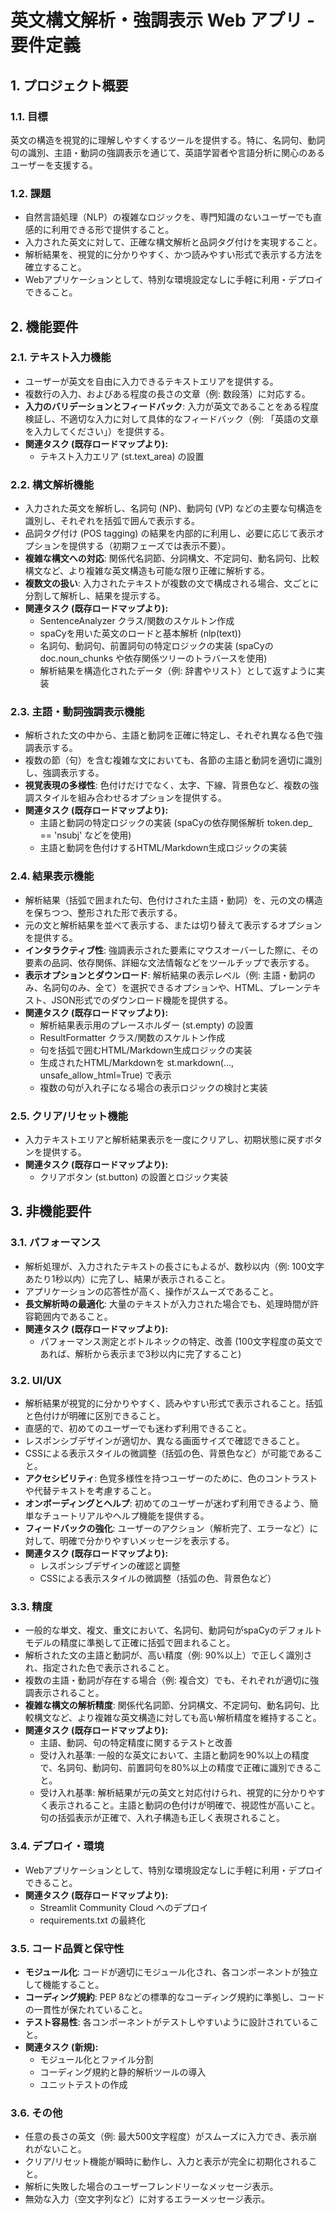 # 英文構文解析・強調表示 Web アプリ - 要件定義

## 1. プロジェクト概要

### 1.1. 目標
英文の構造を視覚的に理解しやすくするツールを提供する。特に、名詞句、動詞句の識別、主語・動詞の強調表示を通じて、英語学習者や言語分析に関心のあるユーザーを支援する。

### 1.2. 課題
* 自然言語処理（NLP）の複雑なロジックを、専門知識のないユーザーでも直感的に利用できる形で提供すること。
* 入力された英文に対して、正確な構文解析と品詞タグ付けを実現すること。
* 解析結果を、視覚的に分かりやすく、かつ読みやすい形式で表示する方法を確立すること。
* Webアプリケーションとして、特別な環境設定なしに手軽に利用・デプロイできること。

## 2. 機能要件

### 2.1. テキスト入力機能
* ユーザーが英文を自由に入力できるテキストエリアを提供する。
* 複数行の入力、およびある程度の長さの文章（例: 数段落）に対応する。
* **入力のバリデーションとフィードバック**: 入力が英文であることをある程度検証し、不適切な入力に対して具体的なフィードバック（例: 「英語の文章を入力してください」）を提供する。
* **関連タスク (既存ロードマップより):**
    * テキスト入力エリア (st.text_area) の設置

### 2.2. 構文解析機能
* 入力された英文を解析し、名詞句 (NP)、動詞句 (VP) などの主要な句構造を識別し、それぞれを括弧で囲んで表示する。
* 品詞タグ付け (POS tagging) の結果を内部的に利用し、必要に応じて表示オプションを提供する（初期フェーズでは表示不要）。
* **複雑な構文への対応**: 関係代名詞節、分詞構文、不定詞句、動名詞句、比較構文など、より複雑な英文構造も可能な限り正確に解析する。
* **複数文の扱い**: 入力されたテキストが複数の文で構成される場合、文ごとに分割して解析し、結果を提示する。
* **関連タスク (既存ロードマップより):**
    * SentenceAnalyzer クラス/関数のスケルトン作成
    * spaCyを用いた英文のロードと基本解析 (nlp(text))
    * 名詞句、動詞句、前置詞句の特定ロジックの実装 (spaCyの doc.noun_chunks や依存関係ツリーのトラバースを使用)
    * 解析結果を構造化されたデータ（例: 辞書やリスト）として返すように実装

### 2.3. 主語・動詞強調表示機能
* 解析された文の中から、主語と動詞を正確に特定し、それぞれ異なる色で強調表示する。
* 複数の節（句）を含む複雑な文においても、各節の主語と動詞を適切に識別し、強調表示する。
* **視覚表現の多様性**: 色付けだけでなく、太字、下線、背景色など、複数の強調スタイルを組み合わせるオプションを提供する。
* **関連タスク (既存ロードマップより):**
    * 主語と動詞の特定ロジックの実装 (spaCyの依存関係解析 token.dep_ == 'nsubj' などを使用)
    * 主語と動詞を色付けするHTML/Markdown生成ロジックの実装

### 2.4. 結果表示機能
* 解析結果（括弧で囲まれた句、色付けされた主語・動詞）を、元の文の構造を保ちつつ、整形された形で表示する。
* 元の文と解析結果を並べて表示する、または切り替えて表示するオプションを提供する。
* **インタラクティブ性**: 強調表示された要素にマウスオーバーした際に、その要素の品詞、依存関係、詳細な文法情報などをツールチップで表示する。
* **表示オプションとダウンロード**: 解析結果の表示レベル（例: 主語・動詞のみ、名詞句のみ、全て）を選択できるオプションや、HTML、プレーンテキスト、JSON形式でのダウンロード機能を提供する。
* **関連タスク (既存ロードマップより):**
    * 解析結果表示用のプレースホルダー (st.empty) の設置
    * ResultFormatter クラス/関数のスケルトン作成
    * 句を括弧で囲むHTML/Markdown生成ロジックの実装
    * 生成されたHTML/Markdownを st.markdown(..., unsafe_allow_html=True) で表示
    * 複数の句が入れ子になる場合の表示ロジックの検討と実装

### 2.5. クリア/リセット機能
* 入力テキストエリアと解析結果表示を一度にクリアし、初期状態に戻すボタンを提供する。
* **関連タスク (既存ロードマップより):**
    * クリアボタン (st.button) の設置とロジック実装

## 3. 非機能要件

### 3.1. パフォーマンス
* 解析処理が、入力されたテキストの長さにもよるが、数秒以内（例: 100文字あたり1秒以内）に完了し、結果が表示されること。
* アプリケーションの応答性が高く、操作がスムーズであること。
* **長文解析時の最適化**: 大量のテキストが入力された場合でも、処理時間が許容範囲内であること。
* **関連タスク (既存ロードマップより):**
    * パフォーマンス測定とボトルネックの特定、改善 (100文字程度の英文であれば、解析から表示まで3秒以内に完了すること)

### 3.2. UI/UX
* 解析結果が視覚的に分かりやすく、読みやすい形式で表示されること。括弧と色付けが明確に区別できること。
* 直感的で、初めてのユーザーでも迷わず利用できること。
* レスポンシブデザインが適切か、異なる画面サイズで確認できること。
* CSSによる表示スタイルの微調整（括弧の色、背景色など）が可能であること。
* **アクセシビリティ**: 色覚多様性を持つユーザーのために、色のコントラストや代替テキストを考慮すること。
* **オンボーディングとヘルプ**: 初めてのユーザーが迷わず利用できるよう、簡単なチュートリアルやヘルプ機能を提供する。
* **フィードバックの強化**: ユーザーのアクション（解析完了、エラーなど）に対して、明確で分かりやすいメッセージを表示する。
* **関連タスク (既存ロードマップより):**
    * レスポンシブデザインの確認と調整
    * CSSによる表示スタイルの微調整（括弧の色、背景色など）

### 3.3. 精度
* 一般的な単文、複文、重文において、名詞句、動詞句がspaCyのデフォルトモデルの精度に準拠して正確に括弧で囲まれること。
* 解析された文の主語と動詞が、高い精度（例: 90%以上）で正しく識別され、指定された色で表示されること。
* 複数の主語・動詞が存在する場合（例: 複合文）でも、それぞれが適切に強調表示されること。
* **複雑な構文の解析精度**: 関係代名詞節、分詞構文、不定詞句、動名詞句、比較構文など、より複雑な英文構造に対しても高い解析精度を維持すること。
* **関連タスク (既存ロードマップより):**
    * 主語、動詞、句の特定精度に関するテストと改善
    * 受け入れ基準: 一般的な英文において、主語と動詞を90%以上の精度で、名詞句、動詞句、前置詞句を80%以上の精度で正確に識別できること。
    * 受け入れ基準: 解析結果が元の英文と対応付けられ、視覚的に分かりやすく表示されること。主語と動詞の色付けが明確で、視認性が高いこと。句の括弧表示が正確で、入れ子構造も正しく表現されること。

### 3.4. デプロイ・環境
* Webアプリケーションとして、特別な環境設定なしに手軽に利用・デプロイできること。
* **関連タスク (既存ロードマップより):**
    * Streamlit Community Cloud へのデプロイ
    * requirements.txt の最終化

### 3.5. コード品質と保守性
* **モジュール化**: コードが適切にモジュール化され、各コンポーネントが独立して機能すること。
* **コーディング規約**: PEP 8などの標準的なコーディング規約に準拠し、コードの一貫性が保たれていること。
* **テスト容易性**: 各コンポーネントがテストしやすいように設計されていること。
* **関連タスク (新規):**
    * モジュール化とファイル分割
    * コーディング規約と静的解析ツールの導入
    * ユニットテストの作成

### 3.6. その他
* 任意の長さの英文（例: 最大500文字程度）がスムーズに入力でき、表示崩れがないこと。
* クリア/リセット機能が瞬時に動作し、入力と表示が完全に初期化されること。
* 解析に失敗した場合のユーザーフレンドリーなメッセージ表示。
* 無効な入力（空文字列など）に対するエラーメッセージ表示。
